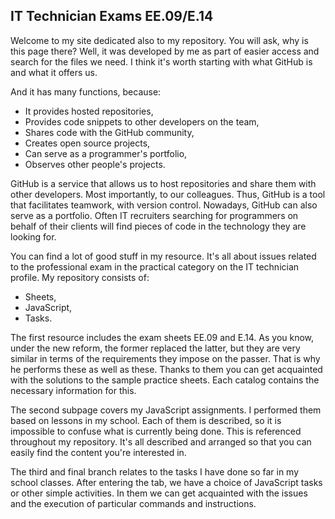 ## IT Technician Exams EE.09/E.14 ##

Welcome to my site dedicated also to my repository. You will ask, why is this page there? Well, it was developed by me as part of easier access and search for the files we need. I think it's worth starting with what GitHub is and what it offers us.

And it has many functions, because:
- It provides hosted repositories,
- Provides code snippets to other developers on the team,
- Shares code with the GitHub community,
- Creates open source projects,
- Can serve as a programmer's portfolio,
- Observes other people's projects.

GitHub is a service that allows us to host repositories and share them with other developers. Most importantly, to our colleagues. Thus, GitHub is a tool that facilitates teamwork, with version control. Nowadays, GitHub can also serve as a portfolio.
Often IT recruiters searching for programmers on behalf of their clients will find pieces of code in the technology they are looking for.

You can find a lot of good stuff in my resource. It's all about issues related to the professional exam in the practical category on the IT technician profile. My repository consists of:
- Sheets,
- JavaScript,
- Tasks.

The first resource includes the exam sheets EE.09 and E.14. As you know, under the new reform, the former replaced the latter, but they are very similar in terms of the requirements they impose on the passer.
That is why he performs these as well as these. Thanks to them you can get acquainted with the solutions to the sample practice sheets. Each catalog contains the necessary information for this.

The second subpage covers my JavaScript assignments. I performed them based on lessons in my school. Each of them is described, so it is impossible to confuse what is currently being done.
This is referenced throughout my repository. It's all described and arranged so that you can easily find the content you're interested in.

The third and final branch relates to the tasks I have done so far in my school classes. After entering the tab, we have a choice of JavaScript tasks or other simple activities.
In them we can get acquainted with the issues and the execution of particular commands and instructions.
